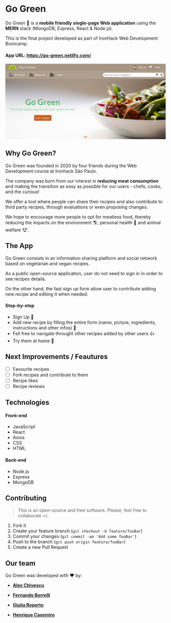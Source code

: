 # Go Green
Go Green :seedling: is a **mobile friendly single-page Web application** using the **MERN** stack (MongoDB, Express, React & Node.js). 

This is the final project developed as part of IronHack Web Development Bootcamp. 


#### App URL: https://go-green.netlify.com/

![](/public/images/go-green.png)

## Why Go Green?

Go Green was founded in 2020 by four friends during the Web Development course at Ironhack São Paulo. 

The company was born from our interest in **reducing meat consumption** and making the transition as easy as possible for our users - chefs, cooks, and the curious! 

We offer a tool where people can share their recipes and also contribute to third party recipes, through evaluations or even proposing changes. 

We hope to encourage more people to opt for meatless food, thereby reducing the impacts on the environment :earth_americas:, personal health :muscle: and animal welfare :cow:.

## The App

Go Green consists in an information sharing platform and social network based on vegetarian and vegan recipes.

As a public open-source application, user do not need to sign in in order to see recipes details.

On the other hand, the fast sign up form allow user to contribute adding new recipe and editing it when needed.

#### Step-by-step

- Sign Up :iphone:
- Add new recipe by filling the entire form (name, picture, ingredients, instructions and other infos) :page_facing_up:
- Fell free to navigate throught other recipes added by other users :thumbsup:
- Try them at home :fork_and_knife:

## Next Improvements / Feautures

- [ ] Favourite recipes
- [ ] Fork recipes and contribute to them
- [ ] Recipe likes
- [ ] Recipe reviews

## Technologies

#### Front-end

- JavaScript
- React
- Axios
- CSS
- HTML

#### Back-end

- Node.js
- Express
- MongoDB


## Contributing
>This is an open-source and free software. Please, feel free to collaborate =).

1. Fork it
2. Create your feature branch (`git checkout -b feature/fooBar`)
3. Commit your changes (`git commit -am 'Add some fooBar'`)
4. Push to the branch (`git push origin feature/fooBar`)
5. Create a new Pull Request

## Our team

Go Green was developed with :heart: by:

- [**Alex Chivescu**](https://github.com/AlexChivvy)

- [**Fernando Borrelli**](https://github.com/flborrelli)

- [**Giulia Roperto**](https://github.com/giurop)

- [**Henrique Casemiro**](https://github.com/henricasi)




